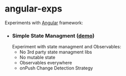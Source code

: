 # angular-exps
Experiments with [Angular](https://angular.io) framework:
- ### Simple State Managment ([demo](https://es-repo.github.io/angular-exps/simple-state-managment/dist/simple/))
  Experiment with state managment and Observables:
  - No 3rd party state managment libs 
  - No mutable state
  - Observables everywhere
  - onPush Change Detection Strategy
